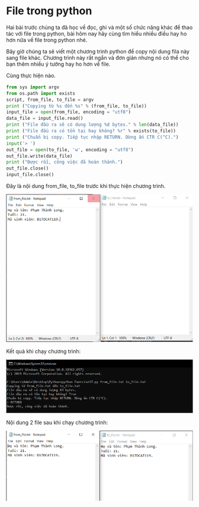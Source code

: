 # File trong python #

Hai bài trước chúng ta đã học về đọc, ghi và một số chức năng khác để thao tác với file trong python, bài hôm nay hãy cùng tìm hiểu nhiều điều hay ho hơn nữa về file trong python nhé.

Bây giờ chúng ta sẽ viết một chương trình python để copy nội dung fila này sang file khác. Chương trình này rất ngắn và đơn giản nhưng nó có thể cho bạn thêm nhiều ý tưởng hay ho hơn về file.

Cùng thực hiện nào.

```python
from sys import argv
from os.path import exists
script, from_file, to_file = argv
print ("Copying từ %s đến %s" % (from_file, to_file))
input_file = open(from_file, encoding = "utf8")
data_file = input_file.read()
print ("File đầu ra sẽ có dung lượng %d bytes." % len(data_file))
print ("File đầu ra có tồn tại hay không? %r" % exists(to_file))
print ("Chuẩn bị copy. Tiếp tục nhập RETURN. Dừng ấn CTR C(^C).")
input('> ')
out_file = open(to_file, 'w', encoding = "utf8")
out_file.write(data_file)
print ("Được rồi, công việc đã hoàn thành.")
out_file.close()
input_file.close()
```
Đây là nội dung from_file, to_file trước khi thực hiện chương trình.

![picture alt](./image/1.PNG)

Kết quả khi chạy chương trình:

![picture alt](./image/2.PNG)

Nội dung 2 file sau khi chạy chương trình:

![picture alt](./image/3.PNG)
